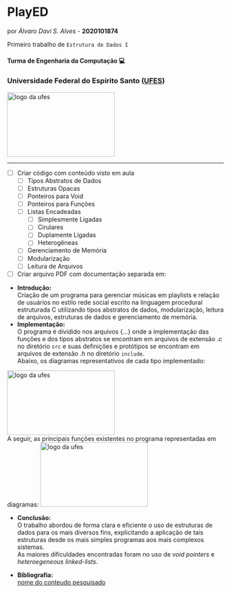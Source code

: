 # PlayED

por _Álvaro Davi S. Alves_ - **2020101874**

Primeiro trabalho de ```Estrutura de Dados I```


#### Turma de Engenharia da Computação :computer:

### Universidade Federal do Espirito Santo ([UFES](https://ufes.br))


<img src="https://www.ufes.br/sites/all/themes/padrao_ufes/images/marca_ufes.png" alt="logo da ufes" height="150px" width="250px">   

____


- [ ] Criar código com conteúdo visto em aula
    - [ ] Tipos Abstratos de Dados
    - [ ] Estruturas Opacas
    - [ ] Ponteiros para Void
    - [ ] Ponteiros para Funções
    - [ ] Listas Encadeadas
        - [ ] Simplesmente Ligadas
        - [ ] Cirulares
        - [ ] Duplamente Ligadas
        - [ ] Heterogêneas
    - [ ] Gerenciamento de Memória
    - [ ] Modularização
    - [ ] Leitura de Arquivos

- [ ] Criar arquivo PDF com documentação separada em:  
- **Introdução:**  
Criação de um programa para gerenciar músicas em playlists e relação de usuários no estilo rede social escrito na linguagem procedural estruturada C utilizando tipos abstratos de dados, modularização, leitura de arquivos, estruturas de dados e gerenciamento de memória.  
- **Implementação:**  
O programa é dividido nos arquivos {...} onde a implementação das funções e dos tipos abstratos se encontram em arquivos de extensão .c no diretório `src` e suas definições e protótipos se encontram em arquivos de extensão .h no diretório `include`. <br>
Abaixo, os diagramas representativos de cada tipo implementado:
<img src="https://www.ufes.br/sites/all/themes/padrao_ufes/images/marca_ufes.png" alt="logo da ufes" height="150px" width="250px">
<br>
A seguir, as principais funções existentes no programa representadas em diagramas:
<img src="https://www.ufes.br/sites/all/themes/padrao_ufes/images/marca_ufes.png" alt="logo da ufes" height="150px" width="250px">
<br>  

- **Conclusão:**  
O trabalho abordou de forma clara e eficiente o uso de estruturas de dados para os mais diversos fins, explicitando a aplicação de tais estruturas desde os mais simples programas aos mais complexos sistemas.  
As maiores dificuldades encontradas foram no uso de _void pointers_ e _heteroegeneous linked-lists_.  

- **Bibliografia:**  
[nome do conteudo pesquisado](https://google.com)

